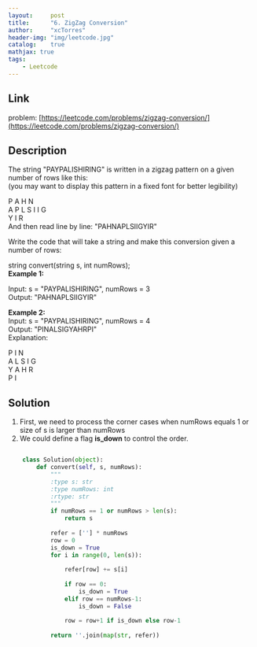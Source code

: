 ```yaml
---
layout:     post
title:      "6. ZigZag Conversion"
author:     "xcTorres"
header-img: "img/leetcode.jpg"
catalog:    true
mathjax: true
tags:
    - Leetcode
---  
```


## Link
problem: [https://leetcode.com/problems/zigzag-conversion/](https://leetcode.com/problems/zigzag-conversion/)  

## Description
The string "PAYPALISHIRING" is written in a zigzag pattern on a given number of rows like this:   
(you may want to display this pattern in a fixed font for better legibility)

P   A   H   N  
A P L S I I G  
Y   I   R  
And then read line by line: "PAHNAPLSIIGYIR"  
  

Write the code that will take a string and make this conversion given a number of rows:  

string convert(string s, int numRows);  
**Example 1:**  
    
Input: s = "PAYPALISHIRING", numRows = 3  
Output: "PAHNAPLSIIGYIR"


**Example 2:**  
Input: s = "PAYPALISHIRING", numRows = 4  
Output: "PINALSIGYAHRPI"  
Explanation:

P     I    N  
A   L S  I G  
Y A   H R  
P     I  

## Solution   
1. First, we need to process the corner cases when numRows equals 1 or size of s is larger than numRows  
2. We could define a flag **is_down** to control the order.

```python

    class Solution(object):
        def convert(self, s, numRows):
            """
            :type s: str
            :type numRows: int
            :rtype: str
            """
            if numRows == 1 or numRows > len(s):
                return s
            
            refer = [''] * numRows
            row = 0
            is_down = True
            for i in range(0, len(s)):
                
                refer[row] += s[i]
                
                if row == 0:
                    is_down = True
                elif row == numRows-1:
                    is_down = False
                
                row = row+1 if is_down else row-1
                
            return ''.join(map(str, refer))
                
```